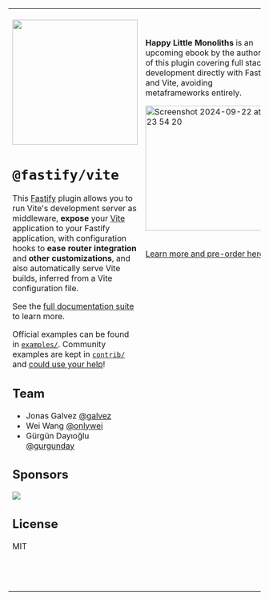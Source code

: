 <table>
<tr valign=top>

<td width=500>
<br>

<img src="https://github.com/fastify/fastify-vite/assets/12291/7f711a83-91df-41d5-abf9-ae4f38ed24d3" style="width: 250px">

# **`@fastify/vite`**

This [Fastify](https://fastify.dev) plugin allows you to run Vite's development server as middleware, **expose** your [Vite](https://vitejs.dev) application to your Fastify application, with configuration hooks to **ease router integration** and **other customizations**, and also automatically serve Vite builds, inferred from a Vite configuration file.

See the [full documentation suite](https://fastify-vite.dev) to learn more.

Official examples can be found in [`examples/`](https://github.com/fastify/fastify-vite/tree/dev/examples). Community examples are kept in [`contrib/`](https://github.com/fastify/fastify-vite/tree/dev/contrib) and [could use your help](https://github.com/fastify/fastify-vite/edit/dev/contrib/README.md)!

## Team

- Jonas Galvez [@galvez](https://github.com/galvez)
- Wei Wang [@onlywei](https://github.com/onlywei)
- Gürgün Dayıoğlu [@gurgunday](https://github.com/gurgunday)

## Sponsors

<a href="https://feature.fm">
<img src="https://github.com/user-attachments/assets/0e51422a-0256-4397-9859-277753095ee3">
</a>

## License

MIT

<br>
<br>
<br>

</td>

<td valign=top width=330>

<br>
<br>

**Happy Little Monoliths** is an upcoming ebook by the author of this plugin covering full stack development directly with Fastify and Vite, avoiding metaframeworks entirely.

<a href="https://hire.jonasgalvez.com.br/happy-little-monoliths">
<img width="250" alt="Screenshot 2024-09-22 at 23 54 20" src="https://github.com/user-attachments/assets/f12e72f7-a429-433e-a3fc-0b90b15f4a5d">
</a>

<br>
<br>

[Learn more and pre-order here](https://hire.jonasgalvez.com.br/happy-little-monoliths).

</td>

</tr>
</table>
